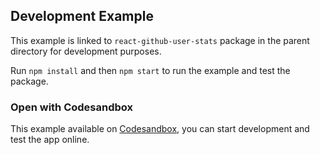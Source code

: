 ## Development Example

This example is linked to `react-github-user-stats` package in the parent directory for development purposes.

Run `npm install` and then `npm start` to run the example and test the package.

### Open with Codesandbox

This example available on [ Codesandbox](https://codesandbox.io/s/react-github-user-stats-example-gnopzs), you can start development and test the app online.

